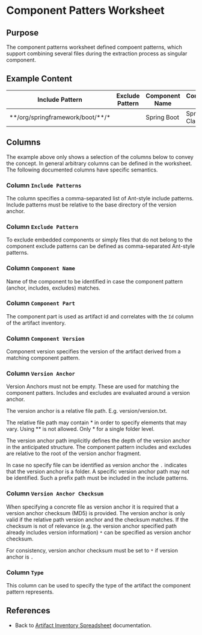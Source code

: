 # Component Patters Worksheet

## Purpose
The component patterns worksheet defined compoent patterns, which support combining several
files during the extraction process as singular component.

## Example Content

| Include Pattern | Exclude Pattern | Component Name | Component Part | Component Version | Version Anchor | Version Anchor Checksum |
| --- | --- | --- | --- | --- | --- | --- |
| &ast;&ast;/org/springframework/boot/&ast;&ast;/&ast; | | Spring Boot | Spring Boot Classes | 2.1.5.RELEASE | org/springframework/boot/loader/Launcher.class | 5d5e5685af96b1e74f35520d76375b01 |

## Columns
The example above only shows a selection of the columns below to convey the concept.
In general arbitrary columns can be defined in the worksheet. The following
documented columns have specific semantics.

### Column `Include Patterns`
The column specifies a comma-separated list of Ant-style include patterns. Include patterns must
be relative to the base directory of the version anchor.

### Column `Exclude Pattern`
To exclude embedded components or simply files that do not belong to the component exclude patterns can be defined as
comma-separated Ant-style patterns.

### Column `Component Name`
Name of the component to be identified in case the component pattern (anchor, includes, excludes) matches.

### Column `Component Part`
The component part is used as artifact id and correlates with the `Id` column of the artifact inventory.

### Column `Component Version`
Component version specifies the version of the artifact derived from a matching component pattern.

### Column `Version Anchor`
Version Anchors must not be empty. These are used for matching the component patters. Includes and excludes are 
evaluated around a version anchor.

The version anchor is a relative file path. E.g. version/version.txt.

The relative file path may contain &ast; in order to specify elements that may vary. Using &ast;&ast; is not allowed. 
Only &ast; for a single folder level.

The version anchor path implicitly defines the depth of the version anchor in the anticipated structure. The component 
pattern includes and excludes are relative to the root of the version anchor fragment.

In case no specify file can be identified as version anchor the `.` indicates that the version anchor is a folder. 
A specific version anchor path may not be identified. Such a prefix path must be included in the include patterns.

### Column `Version Anchor Checksum`
When specifying a concrete file as version anchor it is required that a version anchor checksum (MD5) is provided.
The version anchor is only valid if the relative path version anchor and the checksum matches. If the checksum is not
of relevance (e.g. the version anchor specified path already includes version information) `*` can be specified as 
version anchor checksum.

For consistency, version anchor checksum must be set to `*` if version anchor is `.`

### Column `Type`
This column can be used to specify the type of the artifact the component pattern represents.

## References
* Back to [Artifact Inventory Spreadsheet](artifact-inventory-spreadsheet.md) documentation.